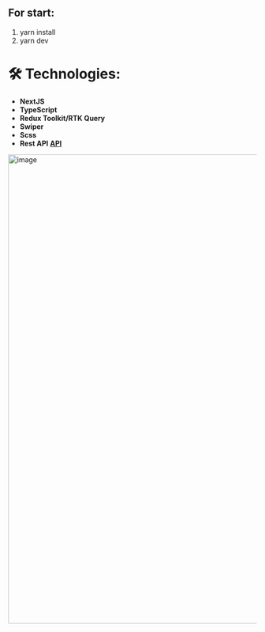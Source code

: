 ## For start:
1. yarn install
2. yarn dev

# 🛠 Technologies:

- **NextJS**
- **TypeScript**
- **Redux Toolkit/RTK Query** 
- **Swiper** 
- **Scss**
- **Rest API** **[API](https://developer.themoviedb.org/docs/getting-started)**

<img width="949" alt="image" src="https://github.com/warning11223/DFA-MEDIA-test/assets/70014989/867d3bcd-62de-43c9-8a0a-bc7001b10154">
